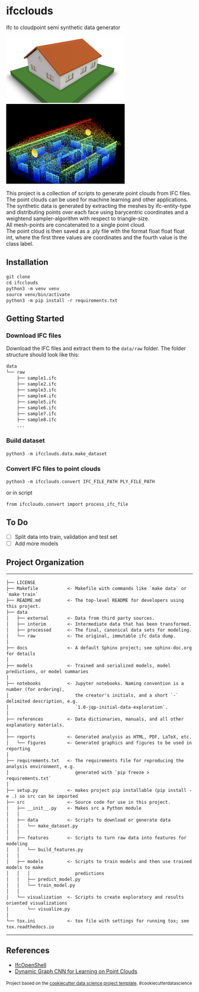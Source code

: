 # ifcclouds

Ifc to cloudpoint semi synthetic data generator

![ifc-png](references/images/ifc.png) ![pointcloud-png](references/images/pointcloud.png)

This project is a collection of scripts to generate point clouds from IFC files.   
The point clouds can be used for machine learning and other applications.   
The synthetic data is generated by extracting the meshes by ifc-entity-type and distributing points over each face using barycentric coordinates and a weightend sampler-algorithm with respect to triangle-size.  
All mesh-points are concatenated to a single point cloud.   
The point cloud is then saved as a .ply file with the format float float float int, where the first three values are coordinates and the fourth value is the class label.

## Installation
```
git clone 
cd ifcclouds
python3 -m venv venv
source venv/bin/activate
python3 -m pip install -r requirements.txt
```

## Getting Started

### Download IFC files
Download the IFC files and extract them to the `data/raw` folder. The folder structure should look like this:
```
data
└── raw  
    ├── sample1.ifc
    ├── sample2.ifc
    ├── sample3.ifc
    ├── sample4.ifc
    ├── sample5.ifc
    ├── sample6.ifc
    ├── sample7.ifc
    ├── sample8.ifc
    ...
```

### Build dataset
```
python3 -m ifcclouds.data.make_dataset
```

### Convert IFC files to point clouds
```
python3 -m ifcclouds.convert IFC_FILE_PATH PLY_FILE_PATH
```
or in script
```
from ifcclouds.convert import process_ifc_file
```

## To Do
- [ ] Split data into train, validation and test set
- [ ] Add more models

## Project Organization
------------

    ├── LICENSE
    ├── Makefile           <- Makefile with commands like `make data` or `make train`
    ├── README.md          <- The top-level README for developers using this project.
    ├── data
    │   ├── external       <- Data from third party sources.
    │   ├── interim        <- Intermediate data that has been transformed.
    │   ├── processed      <- The final, canonical data sets for modeling.
    │   └── raw            <- The original, immutable ifc data dump.
    │
    ├── docs               <- A default Sphinx project; see sphinx-doc.org for details
    │
    ├── models             <- Trained and serialized models, model predictions, or model summaries
    │
    ├── notebooks          <- Jupyter notebooks. Naming convention is a number (for ordering),
    │                         the creator's initials, and a short `-` delimited description, e.g.
    │                         `1.0-jqp-initial-data-exploration`.
    │
    ├── references         <- Data dictionaries, manuals, and all other explanatory materials.
    │
    ├── reports            <- Generated analysis as HTML, PDF, LaTeX, etc.
    │   └── figures        <- Generated graphics and figures to be used in reporting
    │
    ├── requirements.txt   <- The requirements file for reproducing the analysis environment, e.g.
    │                         generated with `pip freeze > requirements.txt`
    │
    ├── setup.py           <- makes project pip installable (pip install -e .) so src can be imported
    ├── src                <- Source code for use in this project.
    │   ├── __init__.py    <- Makes src a Python module
    │   │
    │   ├── data           <- Scripts to download or generate data
    │   │   └── make_dataset.py
    │   │
    │   ├── features       <- Scripts to turn raw data into features for modeling
    │   │   └── build_features.py
    │   │
    │   ├── models         <- Scripts to train models and then use trained models to make
    │   │   │                 predictions
    │   │   ├── predict_model.py
    │   │   └── train_model.py
    │   │
    │   └── visualization  <- Scripts to create exploratory and results oriented visualizations
    │       └── visualize.py
    │
    └── tox.ini            <- tox file with settings for running tox; see tox.readthedocs.io


--------

## References
- [IfcOpenShell](https://github.com/IfcOpenShell/IfcOpenShell)
- [Dynamic Graph CNN for Learning on Point Clouds](https://github.com/antao97/dgcnn.pytorch)

<p><small>Project based on the <a target="_blank" href="https://drivendata.github.io/cookiecutter-data-science/">cookiecutter data science project template</a>. #cookiecutterdatascience</small></p>
